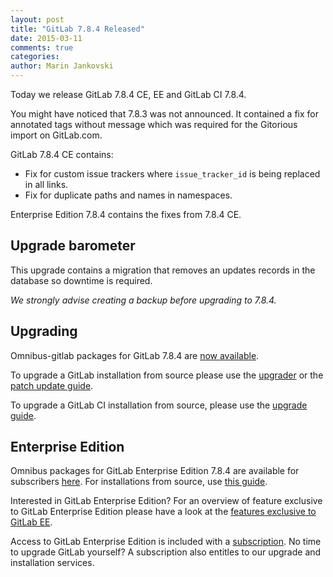 ```yaml
---
layout: post
title: "GitLab 7.8.4 Released"
date: 2015-03-11
comments: true
categories:
author: Marin Jankovski
---
```


Today we release GitLab 7.8.4 CE, EE and GitLab CI 7.8.4.

You might have noticed that 7.8.3 was not announced. It contained a fix for annotated tags without message which was required for the Gitorious import on GitLab.com.

GitLab 7.8.4 CE contains:

- Fix for custom issue trackers where `issue_tracker_id` is being replaced in all links.
- Fix for duplicate paths and names in namespaces.

Enterprise Edition 7.8.4 contains the fixes from 7.8.4 CE.


<!-- more -->

## Upgrade barometer

This upgrade contains a migration that removes an updates records in the database so downtime is required.

*We strongly advise creating a backup before upgrading to 7.8.4.*

## Upgrading

Omnibus-gitlab packages for GitLab 7.8.4 are [now available](https://about.gitlab.com/downloads/).

To upgrade a GitLab installation from source please use the
[upgrader](http://doc.gitlab.com/ce/update/upgrader.html) or the [patch update
guide](http://doc.gitlab.com/ce/update/patch_versions.html).

To upgrade a GitLab CI installation from source, please use the [upgrade guide](https://gitlab.com/gitlab-org/gitlab-ci/blob/master/doc/update/patch_versions.md).

## Enterprise Edition

Omnibus packages for GitLab Enterprise Edition 7.8.4 are available for subscribers [here](https://gitlab.com/subscribers/gitlab-ee/blob/master/doc/install/packages.md). For installations from source, use [this guide](https://gitlab.com/subscribers/gitlab-ee/blob/master/doc/update/patch_versions.md).

Interested in GitLab Enterprise Edition?
For an overview of feature exclusive to GitLab Enterprise Edition please have a look at the [features exclusive to GitLab EE](http://about.gitlab.com/features/#enterprise).

Access to GitLab Enterprise Edition is included with a [subscription](http://www.gitlab.com/subscription/).
No time to upgrade GitLab yourself?
A subscription also entitles to our upgrade and installation services.
